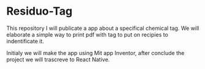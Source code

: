 # Residuo-Tag
This repository I will publicate a app about a specifical chemical tag. We will elaborate a simple way to print pdf with tag to put on recipies to indentificate it.

Initialy we will make the app using Mit app Inventor, after conclude the project we will trascreve to React Native.
